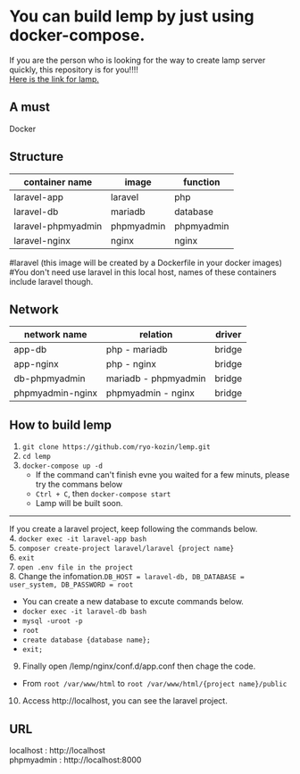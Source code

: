 # You can build lemp by just using docker-compose.
If you are the person who is looking for the way to create lamp server quickly, this repository is for you!!!!      
[Here is the link for lamp.](https://github.com/ryo-kozin/lamp.git)
    
## A must
Docker      

## Structure
| container name     | image      | function       |
| ------------------ | ---------- | --------       |
| laravel-app        | laravel    | php            |
| laravel-db         | mariadb    | database       |        
| laravel-phpmyadmin | phpmyadmin | phpmyadmin     |
| laravel-nginx      | nginx      | nginx          |

#laravel (this image will be created by a Dockerfile in your docker images)  
#You don't need use laravel in this local host, names of these containers include laravel though.
    
## Network
| network name     | relation                 | driver |
| ---------------- | ------------------------ | ------ |
| app-db           | php - mariadb            | bridge |
| app-nginx        | php - nginx              | bridge |
| db-phpmyadmin    | mariadb - phpmyadmin     | bridge |
| phpmyadmin-nginx | phpmyadmin - nginx       | bridge |
    

## How to build lemp
1. `git clone https://github.com/ryo-kozin/lemp.git`    
2. `cd lemp`   
3. `docker-compose up -d`
    - If the command can't finish evne you waited for a few minuts, please try the commans below
    - `Ctrl + C`, then `docker-compose start`
    - Lamp will be built soon.
___
If you create a laravel project, keep following the commands below.    
4. `docker exec -it laravel-app bash`  
5. `composer create-project laravel/laravel {project name}`    
6. `exit`    
7. `open .env file in the project`   
8. Change the infomation.`DB_HOST = laravel-db, DB_DATABASE = user_system, DB_PASSWORD = root`     
- You can create a new database to excute commands below.    
- `docker exec -it laravel-db bash`    
- `mysql -uroot -p`    
- `root`   
- `create database {database name};`   
- `exit;`
        
9. Finally open /lemp/nginx/conf.d/app.conf then chage the code.        
- From `root /var/www/html` to `root /var/www/html/{project name}/public`
      
10. Access http://localhost, you can see the laravel project.
    
## URL    
localhost : http://localhost   
phpmyadmin : http://localhost:8000    
